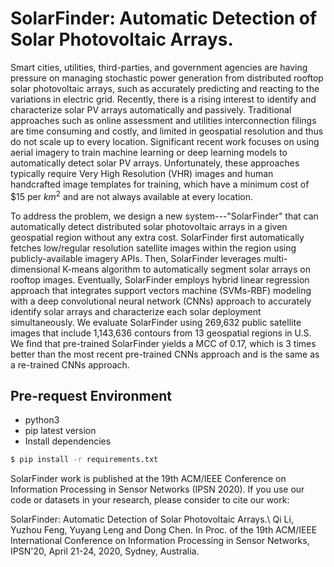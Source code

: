 # SolarFinder: Automatic Detection of Solar Photovoltaic Arrays.

Smart cities, utilities, third-parties, and government agencies are having pressure on managing stochastic power generation from distributed rooftop solar photovoltaic arrays, such as accurately predicting and reacting to the variations in electric grid. Recently, there is a rising interest to identify and characterize solar PV arrays automatically and passively. Traditional approaches such as online assessment and utilities interconnection filings are time consuming and costly, and limited in geospatial resolution and thus do not scale up to every location. Significant recent work focuses on using aerial imagery to train machine learning or deep learning models to automatically detect solar PV arrays. Unfortunately, these approaches typically require Very High Resolution (VHR) images and human handcrafted image templates for training, which have a minimum cost of \$15 per $km^2$ and are not always available at every location.

To address the problem, we design a new system---"SolarFinder" that can automatically detect distributed solar photovoltaic arrays in a given geospatial region without any extra cost. SolarFinder first automatically fetches low/regular resolution satellite images within the region using publicly-available imagery APIs. Then, SolarFinder leverages multi-dimensional K-means algorithm to automatically segment solar arrays on rooftop images. Eventually, SolarFinder employs hybrid linear regression approach that integrates support vectors machine (SVMs-RBF) modeling with a deep convolutional neural network (CNNs) approach to accurately identify solar arrays and characterize each solar deployment simultaneously. We evaluate SolarFinder using 269,632 public satellite images that include 1,143,636 contours from 13 geospatial regions in U.S. We find that pre-trained SolarFinder yields a MCC of 0.17, which is 3 times better than the most recent pre-trained CNNs approach and is the same as a re-trained CNNs approach. 

## Pre-request Environment

* python3
* pip latest version
* Install dependencies
```sh
$ pip install -r requirements.txt
```

SolarFinder work is published at the 19th ACM/IEEE Conference on Information Processing in Sensor Networks (IPSN 2020).
If you use our code or datasets in your research, please consider to cite our work:

SolarFinder: Automatic Detection of Solar Photovoltaic Arrays.\\
Qi Li, Yuzhou Feng, Yuyang Leng and Dong Chen. In Proc. of the 19th ACM/IEEE International Conference on Information Processing in Sensor Networks, IPSN'20, April 21-24, 2020, Sydney, Australia.

